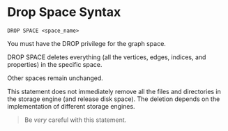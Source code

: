 # Drop Space Syntax

```ngql
DROP SPACE <space_name>
```

You must have the DROP privilege for the graph space.

DROP SPACE deletes everything (all the vertices, edges, indices, and properties) in the specific space.  

Other spaces remain unchanged.

This statement does not immediately remove all the files and directories in the storage engine (and release disk space). The deletion depends on the implementation of different storage engines.

> Be *very* careful with this statement.
